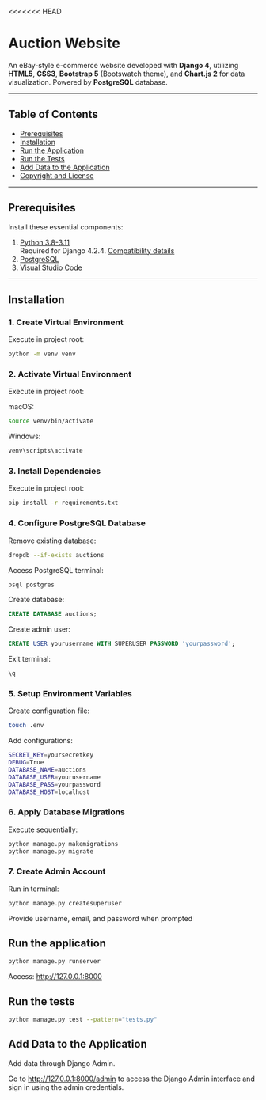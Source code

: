 <<<<<<< HEAD
# Auction Website


An eBay-style e-commerce website developed with **Django 4**, utilizing **HTML5**, **CSS3**, **Bootstrap 5** (Bootswatch theme), and **Chart.js 2** for data visualization. Powered by **PostgreSQL** database.


---


## Table of Contents
- [Prerequisites](#prerequisites)
- [Installation](#installation)
- [Run the Application](#run-the-application)
- [Run the Tests](#run-the-tests)
- [Add Data to the Application](#add-data-to-the-application)
- [Copyright and License](#copyright-and-license)


---


## Prerequisites


Install these essential components:


1. [Python 3.8-3.11](https://www.python.org/downloads/)  
   Required for Django 4.2.4. [Compatibility details](https://django.readthedocs.io/en/stable/faq/install.html)
2. [PostgreSQL](https://www.postgresql.org/download/)
3. [Visual Studio Code](https://code.visualstudio.com/download)


---


## Installation


### 1. Create Virtual Environment


Execute in project root:


```bash
python -m venv venv
```


### 2. Activate Virtual Environment


Execute in project root:


macOS:


```bash
source venv/bin/activate
```


Windows:


```bash
venv\scripts\activate
```


### 3. Install Dependencies


Execute in project root:


```bash
pip install -r requirements.txt
```


### 4. Configure PostgreSQL Database


Remove existing database:


```bash
dropdb --if-exists auctions
```


Access PostgreSQL terminal:


```bash
psql postgres
```


Create database:


```sql
CREATE DATABASE auctions;
```


Create admin user:


```sql
CREATE USER yourusername WITH SUPERUSER PASSWORD 'yourpassword';
```


Exit terminal:


```bash
\q
```


### 5. Setup Environment Variables


Create configuration file:


```bash
touch .env
```


Add configurations:


```bash
SECRET_KEY=yoursecretkey
DEBUG=True
DATABASE_NAME=auctions
DATABASE_USER=yourusername
DATABASE_PASS=yourpassword
DATABASE_HOST=localhost
```


### 6. Apply Database Migrations


Execute sequentially:


```bash
python manage.py makemigrations
python manage.py migrate
```


### 7. Create Admin Account


Run in terminal:


```bash
python manage.py createsuperuser
```


Provide username, email, and password when prompted


## Run the application


```bash
python manage.py runserver
```
Access: http://127.0.0.1:8000


## Run the tests


```bash
python manage.py test --pattern="tests.py"


```


## Add Data to the Application


Add data through Django Admin.


Go to http://127.0.0.1:8000/admin to access the Django Admin interface and sign in using the admin credentials.






